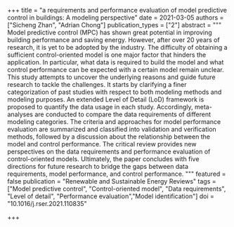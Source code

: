 +++
title = "a requirements and performance evaluation of model predictive control in buildings: A modeling perspective"
date = 2021-03-05
authors = ["Sicheng Zhan", "Adrian Chong"]
publication_types = ["2"]
abstract = """
Model predictive control (MPC) has shown great potential in improving building performance and saving energy. However, after over 20 years of research, it is yet to be adopted by the industry. The difficulty of obtaining a sufficient control-oriented model is one major factor that hinders the application. In particular, what data is required to build the model and what control performance can be expected with a certain model remain unclear. This study attempts to uncover the underlying reasons and guide future research to tackle the challenges. It starts by clarifying a finer categorization of past studies with respect to both modeling methods and modeling purposes. An extended Level of Detail (LoD) framework is proposed to quantify the data usage in each study. Accordingly, meta-analyses are conducted to compare the data requirements of different modeling categories. The criteria and approaches for model performance evaluation are summarized and classified into validation and verification methods, followed by a discussion about the relationship between the model and control performance. The critical review provides new perspectives on the data requirements and performance evaluation of control-oriented models. Ultimately, the paper concludes with five directions for future research to bridge the gaps between data requirements, model performance, and control performance.
"""
featured = false
publication = "Renewable and Sustainable Energy Reviews"
tags = ["Model predictive control", "Control-oriented model", "Data requirements", "Level of detail", "Performance evaluation","Model identification"]
doi = "10.1016/j.rser.2021.110835"

+++

